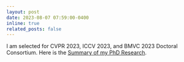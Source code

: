 ```yaml
---
layout: post
date: 2023-08-07 07:59:00-0400
inline: true
related_posts: false
---
```


I am selected for CVPR 2023, ICCV 2023, and BMVC 2023 Doctoral Consortium. Here is the [Summary of my PhD Research](./assets/pdf/research_statement_taohu_cvpr_doctor_consortium.pdf).

